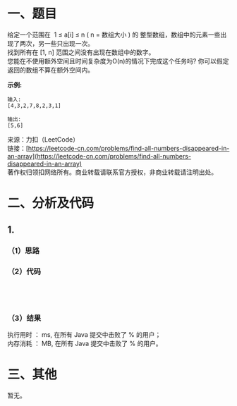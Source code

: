 # 一、题目
给定一个范围在  1 ≤ a[i] ≤ n ( n = 数组大小 ) 的 整型数组，数组中的元素一些出现了两次，另一些只出现一次。   
找到所有在 [1, n] 范围之间没有出现在数组中的数字。   
您能在不使用额外空间且时间复杂度为O(n)的情况下完成这个任务吗? 你可以假定返回的数组不算在额外空间内。   
   
**示例:**
```
输入:
[4,3,2,7,8,2,3,1]

输出:
[5,6]
```
来源：力扣（LeetCode）   
链接：[https://leetcode-cn.com/problems/find-all-numbers-disappeared-in-an-array](https://leetcode-cn.com/problems/find-all-numbers-disappeared-in-an-array)   
著作权归领扣网络所有。商业转载请联系官方授权，非商业转载请注明出处。   
# 二、分析及代码    
## 1. 
### （1）思路 

### （2）代码  
```Java





```
### （3）结果
执行用时 ： ms, 在所有 Java 提交中击败了 % 的用户；  
内存消耗 ： MB, 在所有 Java 提交中击败了 % 的用户。  
# 三、其他
暂无。   
